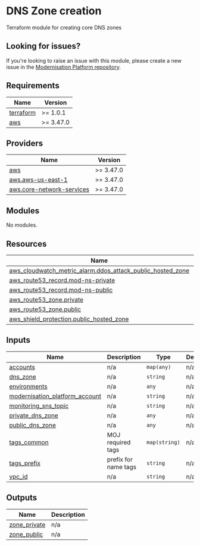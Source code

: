 # DNS Zone creation

Terraform module for creating core DNS zones

## Looking for issues?
If you're looking to raise an issue with this module, please create a new issue in the [Modernisation Platform repository](https://github.com/ministryofjustice/modernisation-platform/issues).

<!-- BEGIN_TF_DOCS -->
## Requirements

| Name | Version |
|------|---------|
| <a name="requirement_terraform"></a> [terraform](#requirement\_terraform) | >= 1.0.1 |
| <a name="requirement_aws"></a> [aws](#requirement\_aws) | >= 3.47.0 |

## Providers

| Name | Version |
|------|---------|
| <a name="provider_aws"></a> [aws](#provider\_aws) | >= 3.47.0 |
| <a name="provider_aws.aws-us-east-1"></a> [aws.aws-us-east-1](#provider\_aws.aws-us-east-1) | >= 3.47.0 |
| <a name="provider_aws.core-network-services"></a> [aws.core-network-services](#provider\_aws.core-network-services) | >= 3.47.0 |

## Modules

No modules.

## Resources

| Name | Type |
|------|------|
| [aws_cloudwatch_metric_alarm.ddos_attack_public_hosted_zone](https://registry.terraform.io/providers/hashicorp/aws/latest/docs/resources/cloudwatch_metric_alarm) | resource |
| [aws_route53_record.mod-ns-private](https://registry.terraform.io/providers/hashicorp/aws/latest/docs/resources/route53_record) | resource |
| [aws_route53_record.mod-ns-public](https://registry.terraform.io/providers/hashicorp/aws/latest/docs/resources/route53_record) | resource |
| [aws_route53_zone.private](https://registry.terraform.io/providers/hashicorp/aws/latest/docs/resources/route53_zone) | resource |
| [aws_route53_zone.public](https://registry.terraform.io/providers/hashicorp/aws/latest/docs/resources/route53_zone) | resource |
| [aws_shield_protection.public_hosted_zone](https://registry.terraform.io/providers/hashicorp/aws/latest/docs/resources/shield_protection) | resource |

## Inputs

| Name | Description | Type | Default | Required |
|------|-------------|------|---------|:--------:|
| <a name="input_accounts"></a> [accounts](#input\_accounts) | n/a | `map(any)` | n/a | yes |
| <a name="input_dns_zone"></a> [dns\_zone](#input\_dns\_zone) | n/a | `string` | n/a | yes |
| <a name="input_environments"></a> [environments](#input\_environments) | n/a | `any` | n/a | yes |
| <a name="input_modernisation_platform_account"></a> [modernisation\_platform\_account](#input\_modernisation\_platform\_account) | n/a | `string` | n/a | yes |
| <a name="input_monitoring_sns_topic"></a> [monitoring\_sns\_topic](#input\_monitoring\_sns\_topic) | n/a | `string` | n/a | yes |
| <a name="input_private_dns_zone"></a> [private\_dns\_zone](#input\_private\_dns\_zone) | n/a | `any` | n/a | yes |
| <a name="input_public_dns_zone"></a> [public\_dns\_zone](#input\_public\_dns\_zone) | n/a | `any` | n/a | yes |
| <a name="input_tags_common"></a> [tags\_common](#input\_tags\_common) | MOJ required tags | `map(string)` | n/a | yes |
| <a name="input_tags_prefix"></a> [tags\_prefix](#input\_tags\_prefix) | prefix for name tags | `string` | n/a | yes |
| <a name="input_vpc_id"></a> [vpc\_id](#input\_vpc\_id) | n/a | `string` | n/a | yes |

## Outputs

| Name | Description |
|------|-------------|
| <a name="output_zone_private"></a> [zone\_private](#output\_zone\_private) | n/a |
| <a name="output_zone_public"></a> [zone\_public](#output\_zone\_public) | n/a |
<!-- END_TF_DOCS -->